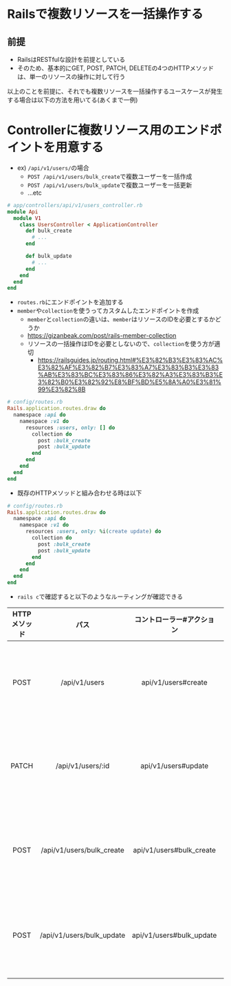 # Railsで複数リソースを一括操作する

## 前提
- RailsはRESTfulな設計を前提としている
- そのため、基本的にGET, POST, PATCH, DELETEの4つのHTTPメソッドは、単一のリソースの操作に対して行う

以上のことを前提に、それでも複数リソースを一括操作するユースケースが発生する場合は以下の方法を用いてる(あくまで一例)

# Controllerに複数リソース用のエンドポイントを用意する
- ex) `/api/v1/users/`の場合
  - `POST /api/v1/users/bulk_create`で複数ユーザーを一括作成
  - `POST /api/v1/users/bulk_update`で複数ユーザーを一括更新
  - ...etc

```ruby
# app/controllers/api/v1/users_controller.rb
module Api
  module V1
    class UsersController < ApplicationController
      def bulk_create
        # ...
      end

      def bulk_update
        # ...
      end
    end
  end
end
```

- `routes.rb`にエンドポイントを追加する
- `member`や`collection`を使うってカスタムしたエンドポイントを作成
  - `member`と`collection`の違いは、`member`はリソースのIDを必要とするかどうか
  - https://gizanbeak.com/post/rails-member-collection
  - リソースの一括操作はIDを必要としないので、`collection`を使う方が適切
    - https://railsguides.jp/routing.html#%E3%82%B3%E3%83%AC%E3%82%AF%E3%82%B7%E3%83%A7%E3%83%B3%E3%83%AB%E3%83%BC%E3%83%86%E3%82%A3%E3%83%B3%E3%82%B0%E3%82%92%E8%BF%BD%E5%8A%A0%E3%81%99%E3%82%8B
```ruby
# config/routes.rb
Rails.application.routes.draw do
  namespace :api do
    namespace :v1 do
      resources :users, only: [] do
        collection do
          post :bulk_create
          post :bulk_update
        end
      end
    end
  end
end
```

- 既存のHTTPメソッドと組み合わせる時は以下
```ruby
# config/routes.rb
Rails.application.routes.draw do
  namespace :api do
    namespace :v1 do
      resources :users, only: %i(create update) do
        collection do
          post :bulk_create
          post :bulk_update
        end
      end
    end
  end
end
```

- `rails c`で確認すると以下のようなルーティングが確認できる

| HTTPメソッド | パス | コントローラー#アクション | 備考 |
|:-----------:|:----:|:-------------------------:|:----:|
| POST | /api/v1/users | api/v1/users#create | ユーザーを作成(通常のHTTPメソッド) |
| PATCH | /api/v1/users/:id | api/v1/users#update | ユーザーを更新(通常のHTTPメソッド) |
| POST | /api/v1/users/bulk_create | api/v1/users#bulk_create | 複数ユーザーを一括作成(カスタム) |
| POST | /api/v1/users/bulk_update | api/v1/users#bulk_update | 複数ユーザーを一括更新(カスタム) |
